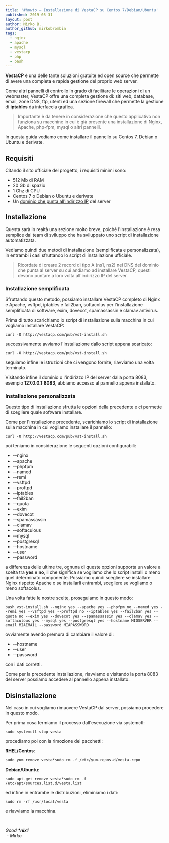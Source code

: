 ```yaml
---
title: '#howto – Installazione di VestaCP su Centos 7/Debian/Ubuntu'
published: 2019-05-31
layout: post
author: Mirko B.
author_github: mirkobrombin
tags:
  - nginx  
  - apache  
  - mysql  
  - vestacp  
  - php  
  - bash
---
```

<p><strong>VestaCP</strong> è una delle tante soluzioni gratuite ed open source che permette di avere una completa e rapida&nbsp;gestione del proprio web server.</p><p>Come altri pannelli di controllo in grado di facilitare le operazioni di un webmaster, VestaCP offre una completa gestione di: siti web, database, email, zone DNS, ftp, utenti ed una sezione firewall che permette la gestione di <strong>iptables</strong> da&nbsp;interfaccia grafica.</p><blockquote><p>Importante è da tenere in considerazione che questo applicativo non funziona su macchine in cui è già presente una installazione di Nginx, Apache, php-fpm, mysql o altri pannelli.</p></blockquote><p>In questa guida vediamo come installare il pannello su Centos 7, Debian o Ubuntu e derivate.</p><h2>Requisiti</h2><p>Citando il sito ufficiale del progetto, i requisiti minimi sono:</p><ul>	<li>512 Mb di RAM</li>	<li>20 Gb di spazio</li>	<li>1 Ghz di CPU</li>	<li>Centos 7 o Debian o Ubuntu e derivate</li>	<li>Un <a href="https://linuxhub.it/article/howto-puntare-un-dominio-ad-un-ip">dominio che punta all'indirizzo IP</a> del server</li></ul><h2>Installazione</h2><p>Questa sarà in realtà una sezione molto breve, poichè l'installazione è&nbsp;resa semplice dal team di sviluppo che ha sviluppato uno script di installazione automatizzata.</p><p>Vediamo quindi due metodi di installazione (semplificata e personalizzata), in entrambi i casi sfruttando lo script di installazione ufficiale.</p><blockquote><p>Ricordate di creare 2 record di tipo A (ns1, ns2) nei DNS del dominio che punta al server su cui andiamo ad installare VestaCP, questi devono puntare a loro volta all'indirizzo IP del server.</p></blockquote><h3>Installazione semplificata</h3><p>Sfruttando questo metodo, possiamo installare VestaCP completo di Nginx e Apache, vsftpd, iptables e fail2ban, softacolus per l'installazione semplificata di software, exim, dovecot, spamassassin e clamav antivirus.</p><p>Prima di tutto scarichiamo lo script di installazione sulla macchina in cui vogliamo installare VestaCP:</p><pre><code>curl -O http://vestacp.com/pub/vst-install.sh</code></pre><p>successivamente avviamo l'installazione dallo script appena scaricato:</p><pre><code>curl -O http://vestacp.com/pub/vst-install.sh</code></pre><p>seguiamo infine le istruzioni che ci vengono fornite, riavviamo una volta terminato.</p><p>Visitando infine il dominio o l'indirizzo IP del server dalla porta 8083, esempio <strong>127.0.0.1:8083</strong>, abbiamo accesso al pannello appena installato.</p><h3>Installazione personalizzata</h3><p>Questo tipo di installazione sfrutta le opzioni della precedente e ci permette di scegliere quale software installare.</p><p>Come per l'installazione precedente, scarichiamo lo script di installazione sulla macchina in cui vogliamo installare il pannello:</p><pre><code>curl -O http://vestacp.com/pub/vst-install.sh</code></pre><p>poi teniamo in considerazione le seguenti opzioni configurabili:</p><ul>	<li>--nginx</li>	<li>--apache</li>	<li>--phpfpm</li>	<li>--named</li>	<li>--remi</li>	<li>--vsftpd</li>	<li>--proftpd</li>	<li>--iptables</li>	<li>--fail2ban</li>	<li>--quota</li>	<li>--exim</li>	<li>--dovecot</li>	<li>--spamassassin</li>	<li>--clamav</li>	<li>--softaculous</li>	<li>--mysql&nbsp;</li>	<li>--postgresql</li>	<li>--hostname</li>	<li>--user</li>	<li>--password</li></ul><p>a differenza delle ultime tre, ognuna di queste opzioni supporta un&nbsp;valore a scelta tra&nbsp;<strong>yes</strong>&nbsp;e&nbsp;<strong>no</strong>, il che significa se vogliamo che lo script installi o meno quel determinato componente. Possiamo quindi scegliere se installare Nginx rispetto Apache o se installarli entrambi, scegliere se vogliamo o meno softacolus.</p><p>Una volta fatte le nostre scelte, proseguiamo in questo modo:</p><pre><code>bash vst-install.sh --nginx yes --apache yes --phpfpm no --named yes --remi yes --vsftpd yes --proftpd no --iptables yes --fail2ban yes --quota no --exim yes --dovecot yes --spamassassin yes --clamav yes --softaculous yes --mysql yes --postgresql yes --hostname MIOSERVER --email MIAEMAIL --password MIAPASSWORD</code></pre><p>ovviamente avendo premura di cambiare il valore di:</p><ul>	<li>--hostname</li>	<li>--user</li>	<li>--password</li></ul><p>con i dati corretti.</p><p>Come per la precedente installazione, riavviamo e visitando la porta 8083 del server possiamo accedere al pannello appena installato.</p><h2>Disinstallazione</h2><p>Nel caso in cui vogliamo rimuovere VestaCP dal server, possiamo procedere in questo modo.</p><p>Per prima cosa fermiamo il processo dall'esecuzione via systemctl:</p><pre><code>sudo systemctl stop vesta</code></pre><p>procediamo poi con la rimozione dei pacchetti:</p><p><strong>RHEL/Centos</strong>:</p><pre><code>sudo yum remove vesta*sudo rm -f /etc/yum.repos.d/vesta.repo</code></pre><p><strong>Debian/Ubuntu</strong>:</p><pre><code>sudo apt-get remove vesta*sudo rm -f /etc/apt/sources.list.d/vesta.list</code></pre><p>ed infine in entrambe le distribuzioni, eliminiamo i dati:</p><pre><code>sudo rm -rf /usr/local/vesta</code></pre><p>e riavviamo la macchina.</p><p>&nbsp;</p><p><em>Good&nbsp;<strong>*nix</strong>?</em><br /><em>&nbsp;- Mirko</em></p>